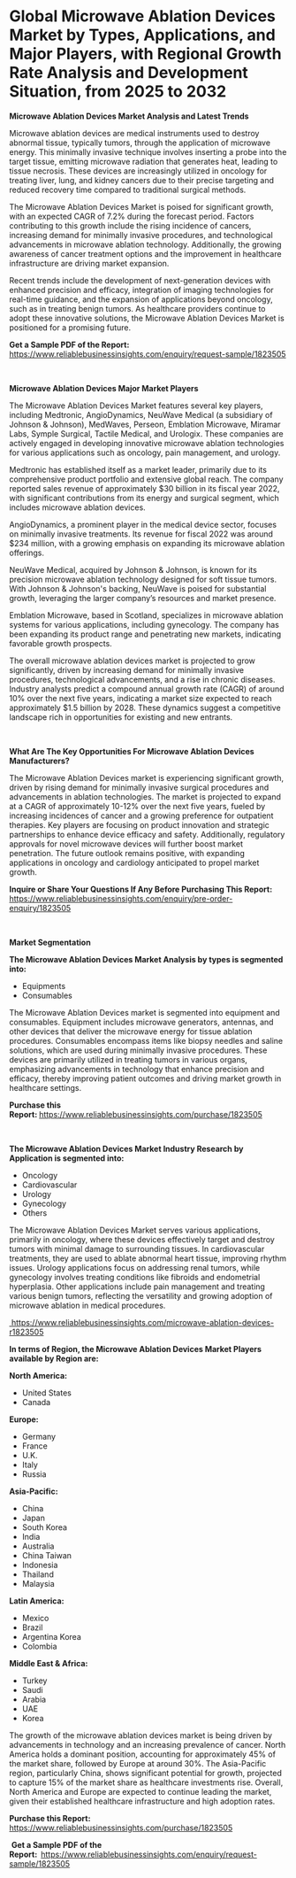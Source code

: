 <p><h1>Global Microwave Ablation Devices Market by Types, Applications, and Major Players, with Regional Growth Rate Analysis and Development Situation, from 2025 to 2032</h1></p><p><strong>Microwave Ablation Devices Market Analysis and Latest Trends</strong></p>
<p><p>Microwave ablation devices are medical instruments used to destroy abnormal tissue, typically tumors, through the application of microwave energy. This minimally invasive technique involves inserting a probe into the target tissue, emitting microwave radiation that generates heat, leading to tissue necrosis. These devices are increasingly utilized in oncology for treating liver, lung, and kidney cancers due to their precise targeting and reduced recovery time compared to traditional surgical methods.</p><p>The Microwave Ablation Devices Market is poised for significant growth, with an expected CAGR of 7.2% during the forecast period. Factors contributing to this growth include the rising incidence of cancers, increasing demand for minimally invasive procedures, and technological advancements in microwave ablation technology. Additionally, the growing awareness of cancer treatment options and the improvement in healthcare infrastructure are driving market expansion.</p><p>Recent trends include the development of next-generation devices with enhanced precision and efficacy, integration of imaging technologies for real-time guidance, and the expansion of applications beyond oncology, such as in treating benign tumors. As healthcare providers continue to adopt these innovative solutions, the Microwave Ablation Devices Market is positioned for a promising future.</p></p>
<p><strong>Get a Sample PDF of the Report:&nbsp;</strong> <a href="https://www.reliablebusinessinsights.com/enquiry/request-sample/1823505?utm_campaign=2747&utm_medium=2&utm_source=Github&utm_content=ia&utm_term=16042025&utm_id=microwave-ablation-devices">https://www.reliablebusinessinsights.com/enquiry/request-sample/1823505</a></p>
<p>&nbsp;</p>
<p><strong>Microwave Ablation Devices Major Market Players</strong></p>
<p><p>The Microwave Ablation Devices Market features several key players, including Medtronic, AngioDynamics, NeuWave Medical (a subsidiary of Johnson & Johnson), MedWaves, Perseon, Emblation Microwave, Miramar Labs, Symple Surgical, Tactile Medical, and Urologix. These companies are actively engaged in developing innovative microwave ablation technologies for various applications such as oncology, pain management, and urology.</p><p>Medtronic has established itself as a market leader, primarily due to its comprehensive product portfolio and extensive global reach. The company reported sales revenue of approximately $30 billion in its fiscal year 2022, with significant contributions from its energy and surgical segment, which includes microwave ablation devices.</p><p>AngioDynamics, a prominent player in the medical device sector, focuses on minimally invasive treatments. Its revenue for fiscal 2022 was around $234 million, with a growing emphasis on expanding its microwave ablation offerings.</p><p>NeuWave Medical, acquired by Johnson & Johnson, is known for its precision microwave ablation technology designed for soft tissue tumors. With Johnson & Johnson's backing, NeuWave is poised for substantial growth, leveraging the larger company’s resources and market presence.</p><p>Emblation Microwave, based in Scotland, specializes in microwave ablation systems for various applications, including gynecology. The company has been expanding its product range and penetrating new markets, indicating favorable growth prospects.</p><p>The overall microwave ablation devices market is projected to grow significantly, driven by increasing demand for minimally invasive procedures, technological advancements, and a rise in chronic diseases. Industry analysts predict a compound annual growth rate (CAGR) of around 10% over the next five years, indicating a market size expected to reach approximately $1.5 billion by 2028. These dynamics suggest a competitive landscape rich in opportunities for existing and new entrants.</p></p>
<p>&nbsp;</p>
<p><strong>What Are The Key Opportunities For Microwave Ablation Devices Manufacturers?</strong></p>
<p><p>The Microwave Ablation Devices market is experiencing significant growth, driven by rising demand for minimally invasive surgical procedures and advancements in ablation technologies. The market is projected to expand at a CAGR of approximately 10-12% over the next five years, fueled by increasing incidences of cancer and a growing preference for outpatient therapies. Key players are focusing on product innovation and strategic partnerships to enhance device efficacy and safety. Additionally, regulatory approvals for novel microwave devices will further boost market penetration. The future outlook remains positive, with expanding applications in oncology and cardiology anticipated to propel market growth.</p></p>
<p><strong>Inquire or Share Your Questions If Any Before Purchasing This Report:</strong> <a href="https://www.reliablebusinessinsights.com/enquiry/pre-order-enquiry/1823505?utm_campaign=2747&utm_medium=2&utm_source=Github&utm_content=ia&utm_term=16042025&utm_id=microwave-ablation-devices">https://www.reliablebusinessinsights.com/enquiry/pre-order-enquiry/1823505</a></p>
<p>&nbsp;</p>
<p><strong>Market Segmentation</strong></p>
<p><strong>The Microwave Ablation Devices Market Analysis by types is segmented into:</strong></p>
<p><ul><li>Equipments</li><li>Consumables</li></ul></p>
<p><p>The Microwave Ablation Devices market is segmented into equipment and consumables. Equipment includes microwave generators, antennas, and other devices that deliver the microwave energy for tissue ablation procedures. Consumables encompass items like biopsy needles and saline solutions, which are used during minimally invasive procedures. These devices are primarily utilized in treating tumors in various organs, emphasizing advancements in technology that enhance precision and efficacy, thereby improving patient outcomes and driving market growth in healthcare settings.</p></p>
<p><strong>Purchase this Report:&nbsp;</strong><a href="https://www.reliablebusinessinsights.com/purchase/1823505?utm_campaign=2747&utm_medium=2&utm_source=Github&utm_content=ia&utm_term=16042025&utm_id=microwave-ablation-devices">https://www.reliablebusinessinsights.com/purchase/1823505</a></p>
<p>&nbsp;</p>
<p><strong>The Microwave Ablation Devices Market Industry Research by Application is segmented into:</strong></p>
<p><ul><li>Oncology</li><li>Cardiovascular</li><li>Urology</li><li>Gynecology</li><li>Others</li></ul></p>
<p><p>The Microwave Ablation Devices Market serves various applications, primarily in oncology, where these devices effectively target and destroy tumors with minimal damage to surrounding tissues. In cardiovascular treatments, they are used to ablate abnormal heart tissue, improving rhythm issues. Urology applications focus on addressing renal tumors, while gynecology involves treating conditions like fibroids and endometrial hyperplasia. Other applications include pain management and treating various benign tumors, reflecting the versatility and growing adoption of microwave ablation in medical procedures.</p></p>
<p><a href="https://www.reliablebusinessinsights.com/microwave-ablation-devices-r1823505?utm_campaign=2747&utm_medium=2&utm_source=Github&utm_content=ia&utm_term=16042025&utm_id=microwave-ablation-devices">&nbsp;https://www.reliablebusinessinsights.com/microwave-ablation-devices-r1823505</a></p>
<p><strong>In terms of Region, the Microwave Ablation Devices Market Players available by Region are:</strong></p>
<p>
    <p> <strong> North America: </strong>
        <ul>
            <li>United States</li>
            <li>Canada</li>
        </ul>
        </p> 
    <p> <strong> Europe: </strong>
        <ul>
            <li>Germany</li>
            <li>France</li>
            <li>U.K.</li>
            <li>Italy</li>
            <li>Russia</li>
        </ul>
        </p> 
    <p> <strong> Asia-Pacific: </strong>
        <ul>
            <li>China</li>
            <li>Japan</li>
            <li>South Korea</li>
            <li>India</li>
            <li>Australia</li>
            <li>China Taiwan</li>
            <li>Indonesia</li>
            <li>Thailand</li>
            <li>Malaysia</li>
        </ul>
        </p> 
    <p> <strong> Latin America: </strong>
        <ul>
            <li>Mexico</li>
            <li>Brazil</li>
            <li>Argentina Korea</li>
            <li>Colombia</li>
        </ul>
        </p> 
    <p> <strong> Middle East & Africa: </strong>
        <ul>
            <li>Turkey</li>
            <li>Saudi</li>
            <li>Arabia</li>
            <li>UAE</li>
            <li>Korea</li>
        </ul>
    </p>
    </p>
<p><p>The growth of the microwave ablation devices market is being driven by advancements in technology and an increasing prevalence of cancer. North America holds a dominant position, accounting for approximately 45% of the market share, followed by Europe at around 30%. The Asia-Pacific region, particularly China, shows significant potential for growth, projected to capture 15% of the market share as healthcare investments rise. Overall, North America and Europe are expected to continue leading the market, given their established healthcare infrastructure and high adoption rates.</p></p>
<p><strong>Purchase this Report: </strong><a href="https://www.reliablebusinessinsights.com/purchase/1823505?utm_campaign=2747&utm_medium=2&utm_source=Github&utm_content=ia&utm_term=16042025&utm_id=microwave-ablation-devices">https://www.reliablebusinessinsights.com/purchase/1823505</a></p>
<p>&nbsp;<strong>Get a Sample PDF of the Report:&nbsp;&nbsp;</strong><a href="https://www.reliablebusinessinsights.com/enquiry/request-sample/1823505?utm_campaign=2747&utm_medium=2&utm_source=Github&utm_content=ia&utm_term=16042025&utm_id=microwave-ablation-devices">https://www.reliablebusinessinsights.com/enquiry/request-sample/1823505</a></p>
<p><strong></strong></p>
<p><p></p><p></p><p></p></p>